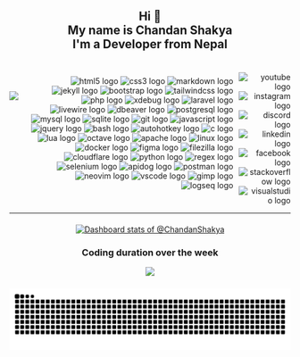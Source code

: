 <h2 align="center">Hi 👋<br>My name is Chandan Shakya<br>I'm a Developer from Nepal</h3>

<div style="display: flex; align-items: center;">
    <img align="left" height="150" src="https://i.imgur.com/W5RBIrx.gif" />
    <div align="right" style="padding: 10px;">
        <a href="https://en.wikipedia.org/wiki/HTML5" target="_blank" style="text-decoration: none;">
            <img src="https://skillicons.dev/icons?i=html" height="30" width="30" alt="html5 logo" />
        </a>
        <a href="https://en.wikipedia.org/wiki/CSS" target="_blank" style="text-decoration: none;">
            <img src="https://skillicons.dev/icons?i=css" height="30" width="30" alt="css3 logo" />
        </a>
        <a href="https://daringfireball.net/projects/markdown/" target="_blank" style="text-decoration: none;">
            <img src="https://skillicons.dev/icons?i=md" height="30" width="30" alt="markdown logo" />
        </a>
        <a href="https://jekyllrb.com/" target="_blank" style="text-decoration: none;">
            <img src="https://cdn.jsdelivr.net/gh/devicons/devicon/icons/jekyll/jekyll-original.svg" height="30" width="30" alt="jekyll logo" />
        </a>
        <a href="https://getbootstrap.com/" target="_blank" style="text-decoration: none;">
            <img src="https://skillicons.dev/icons?i=bootstrap" height="30" width="30" alt="bootstrap logo" />
        </a>
        <a href="https://tailwindcss.com/" target="_blank" style="text-decoration: none;">
            <img src="https://skillicons.dev/icons?i=tailwind" height="30" width="30" alt="tailwindcss logo" />
        </a>
        <a href="https://www.php.net/" target="_blank" style="text-decoration: none;">
            <img src="https://skillicons.dev/icons?i=php" height="30" width="30" alt="php logo" />
        </a>
        <a href="https://xdebug.org/" target="_blank" style="text-decoration: none;">
            <img src="https://xdebug.org/images/logo.svg" height="30" width="30" alt="xdebug logo" />
        </a>
        <a href="https://laravel.com/" target="_blank" style="text-decoration: none;">
            <img src="https://skillicons.dev/icons?i=laravel" height="30" width="30" alt="laravel logo" />
        </a>
        <a href="https://livewire.laravel.com/" target="_blank" style="text-decoration: none;">
            <img src="https://livewire.laravel.com/favicon-32x32.png" height="30" width="30" alt="livewire logo" />
        </a>
        <a href="https://dbeaver.com/" target="_blank" style="text-decoration: none;">
            <img src="https://dbeaver.com/wp-content/uploads/2018/01/dbeaver.png" height="30" width="30" alt="dbeaver logo" />
        </a>
        <a href="https://www.postgresql.org/" target="_blank" style="text-decoration: none;">
            <img src="https://skillicons.dev/icons?i=postgres" height="30" width="30" alt="postgresql logo" />
        </a>
        <a href="https://www.mysql.com/" target="_blank" style="text-decoration: none;">
            <img src="https://skillicons.dev/icons?i=mysql" height="30" width="30" alt="mysql logo" />
        </a>
        <a href="https://www.sqlite.org/" target="_blank" style="text-decoration: none;">
            <img src="https://skillicons.dev/icons?i=sqlite" height="30" width="30" alt="sqlite logo" />
        </a>
        <a href="https://git-scm.com/" target="_blank" style="text-decoration: none;">
            <img src="https://skillicons.dev/icons?i=git" height="30" width="30" alt="git logo" />
        </a>
        <a href="https://www.javascript.com/" target="_blank" style="text-decoration: none;">
            <img src="https://skillicons.dev/icons?i=js" height="30" width="30" alt="javascript logo" />
        </a>
        <a href="https://jquery.com/" target="_blank" style="text-decoration: none;">
            <img src="https://skillicons.dev/icons?i=jquery" height="30" width="30" alt="jquery logo" />
        </a>
        <a href="https://www.gnu.org/software/bash/" target="_blank" style="text-decoration: none;">
            <img src="https://skillicons.dev/icons?i=bash" height="30" width="30" alt="bash logo" />
        </a>
        <a href="https://www.autohotkey.com/" target="_blank" style="text-decoration: none;">
            <img src="https://www.autohotkey.com/favicon.ico" height="30" width="30" alt="autohotkey logo" />
        </a>
        <a href="https://en.wikipedia.org/wiki/C_(programming_language)" target="_blank" style="text-decoration: none;">
            <img src="https://skillicons.dev/icons?i=c" height="30" width="30" alt="c logo" />
        </a>
        <a href="https://www.lua.org/" target="_blank" style="text-decoration: none;">
            <img src="https://skillicons.dev/icons?i=lua" height="30" width="30" alt="lua logo" />
        </a>
        <a href="https://www.gnu.org/software/octave/" target="_blank" style="text-decoration: none;">
            <img src="https://skillicons.dev/icons?i=octave" height="30" width="30" alt="octave logo" />
        </a>
        <a href="https://httpd.apache.org/" target="_blank" style="text-decoration: none;">
            <img src="https://cdn.jsdelivr.net/gh/devicons/devicon/icons/apache/apache-original.svg" height="30" width="30" alt="apache logo" />
        </a>
        <a href="https://www.linux.org/" target="_blank" style="text-decoration: none;">
            <img src="https://skillicons.dev/icons?i=linux" height="30" width="30" alt="linux logo" />
        </a>
        <a href="https://www.docker.com/" target="_blank" style="text-decoration: none;">
            <img src="https://skillicons.dev/icons?i=docker" height="30" width="30" alt="docker logo" />
        </a>
        <a href="https://www.figma.com/" target="_blank" style="text-decoration: none;">
            <img src="https://skillicons.dev/icons?i=figma" height="30" width="30" alt="figma logo" />
        </a>
        <a href="https://filezilla-project.org/" target="_blank" style="text-decoration: none;">
            <img src="https://cdn.jsdelivr.net/gh/devicons/devicon/icons/filezilla/filezilla-plain.svg" height="30" width="30" alt="filezilla logo" />
        </a>
        <a href="https://www.cloudflare.com/" target="_blank" style="text-decoration: none;">
            <img src="https://skillicons.dev/icons?i=cloudflare" height="30" width="30" alt="cloudflare logo" />
        </a>
        <a href="https://www.python.org/" target="_blank" style="text-decoration: none;">
            <img src="https://skillicons.dev/icons?i=py" height="30" width="30" alt="python logo" />
        </a>
        <a href="https://en.wikipedia.org/wiki/Regular_expression" target="_blank" style="text-decoration: none;">
            <img src="https://skillicons.dev/icons?i=regex" height="30" width="30" alt="regex logo" />
        </a>
        <a href="https://www.selenium.dev/" target="_blank" style="text-decoration: none;">
            <img src="https://skillicons.dev/icons?i=selenium" height="30" width="30" alt="selenium logo" />
        </a>
        <a href="https://www.apidog.com/" target="_blank" style="text-decoration: none;">
            <img src="https://assets.apidog.com/static/logo/favicon.ico" height="30" width="30" alt="apidog logo" />
        </a>
        <a href="https://www.postman.com/" target="_blank" style="text-decoration: none;">
            <img src="https://skillicons.dev/icons?i=postman" height="30" width="30" alt="postman logo" />
        </a>
        <a href="https://neovim.io/" target="_blank" style="text-decoration: none;">
            <img src="https://skillicons.dev/icons?i=neovim" height="30" width="30" alt="neovim logo" />
        </a>
        <a href="https://code.visualstudio.com/" target="_blank" style="text-decoration: none;">
            <img src="https://skillicons.dev/icons?i=vscode" height="30" width="30" alt="vscode logo" />
        </a>
        <a href="https://www.gimp.org/" target="_blank" style="text-decoration: none;">
            <img src="https://cdn.jsdelivr.net/gh/devicons/devicon/icons/gimp/gimp-original.svg" height="30" width="30" alt="gimp logo" />
        </a>
        <a href="https://logseq.com/" target="_blank" style="text-decoration: none;">
            <img src="https://asset.logseq.com/static/img/logo.png" height="30" width="30" alt="logseq logo" />
        </a>
    </div>
    <div align="right" style="margin-top: 20px;">
        <a href="https://www.youtube.com/@chandanshakya" target="_blank" style="text-decoration: none;">
            <img src="https://img.shields.io/static/v1?message=Youtube&logo=youtube&label=&color=FF0000&logoColor=white&labelColor=&style=for-the-badge" height="35" alt="youtube logo"  />
        </a>
        <a href="https://www.instagram.com/_chandanshakya/" target="_blank" style="text-decoration: none;">
            <img src="https://img.shields.io/static/v1?message=Instagram&logo=instagram&label=&color=E4405F&logoColor=white&labelColor=&style=for-the-badge" height="35" alt="instagram logo"  />
        </a>
        <a href="https://discordapp.com/users/846058890239672382" target="_blank" style="text-decoration: none;">
            <img src="https://img.shields.io/static/v1?message=Discord&logo=discord&label=&color=7289DA&logoColor=white&labelColor=&style=for-the-badge" height="35" alt="discord logo"  />
        </a>
        <a href="https://www.linkedin.com/in/chandanshakya/" target="_blank" style="text-decoration: none;">
            <img src="https://img.shields.io/static/v1?message=LinkedIn&logo=linkedin&label=&color=0077B5&logoColor=white&labelColor=&style=for-the-badge" height="35" alt="linkedin logo"  />
        </a>
        <a href="https://www.facebook.com/Chandan.UwU/" target="_blank" style="text-decoration: none;">
            <img src="https://img.shields.io/static/v1?message=Facebook&logo=facebook&label=&color=1877F2&logoColor=white&labelColor=&style=for-the-badge" height="35" alt="facebook logo"  />
        </a>
        <a href="https://stackoverflow.com/users/18991653/zxy-cc-3ag13" target="_blank" style="text-decoration: none;">
            <img src="https://img.shields.io/static/v1?message=Stackoverflow&logo=stackoverflow&label=&color=FE7A16&logoColor=white&labelColor=&style=for-the-badge" height="35" alt="stackoverflow logo"  />
        </a>
        <a href="https://marketplace.visualstudio.com/publishers/ChandanShakya" target="_blank" style="text-decoration: none;">
            <img src="https://img.shields.io/static/v1?message=Visual%20Studio%20Marketplace&logo=visualstudio&label=&color=e2165e&logoColor=white&labelColor=&style=for-the-badge" height="35" alt="visualstudio logo"  />
        </a>
    </div>
</div>

---

<div align="center" style="margin-top: 20px;">
    <a href="https://next.ossinsight.io/widgets/official/compose-user-dashboard-stats?user_id=70548117" target="_blank" style="display: block" align="center">
        <picture>
            <source media="(prefers-color-scheme: dark)" srcset="https://next.ossinsight.io/widgets/official/compose-user-dashboard-stats/thumbnail.png?user_id=70548117&image_size=auto&color_scheme=dark" width="771" height="auto">
            <img alt="Dashboard stats of @ChandanShakya" src="https://next.ossinsight.io/widgets/official/compose-user-dashboard-stats/thumbnail.png?user_id=70548117&image_size=auto&color_scheme=light" width="771" height="auto">
        </picture>
    </a>
</div>

<div align="center" style="margin-top: 20px;">
    <h3 align="center">Coding duration over the week</h3>
    <img src="https://wakatime.com/share/@ChandanShakya/9d057187-f3c0-4c34-9e9f-5f80219d9356.svg" width="600vw"/>
</div>

<div align="center" style="margin-top: 20px;">
    <img src="https://raw.githubusercontent.com/chandanshakya/chandanshakya/images/snake.svg" alt="Snake animation" />
</div>
